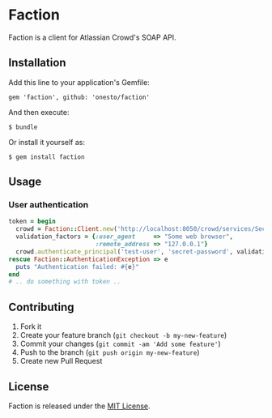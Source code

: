 # Faction

Faction is a client for Atlassian Crowd's SOAP API.

## Installation

Add this line to your application's Gemfile:

    gem 'faction', github: 'onesto/faction'

And then execute:

    $ bundle

Or install it yourself as:

    $ gem install faction

## Usage

### User authentication

```ruby
token = begin
  crowd = Faction::Client.new('http://localhost:8050/crowd/services/SecurityServer', 'myapp', 'secret')
  validation_factors = {:user_agent     => "Some web browser",
                        :remote_address => "127.0.0.1"}
  crowd.authenticate_principal('test-user', 'secret-password', validation_factors)
rescue Faction::AuthenticationException => e
  puts "Authentication failed: #{e}"
end
# .. do something with token ..
```

## Contributing

1. Fork it
2. Create your feature branch (`git checkout -b my-new-feature`)
3. Commit your changes (`git commit -am 'Add some feature'`)
4. Push to the branch (`git push origin my-new-feature`)
5. Create new Pull Request

## License

Faction is released under the [MIT License](http://opensource.org/licenses/MIT).
